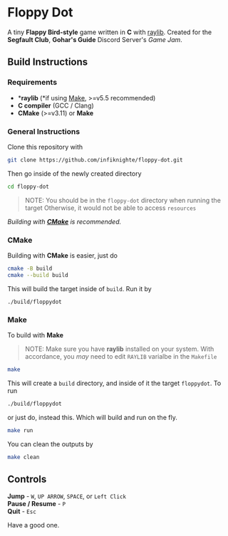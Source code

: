 # Floppy Dot
A tiny **Flappy Bird-style** game written in **C** with [raylib](https://www.raylib.com/).
Created for the **Segfault Club**, **Gohar's Guide** Discord Server's _Game Jam_.

## Build Instructions

### Requirements

- \***raylib** (\*if using [Make](#make), >=v5.5 recommended)
- **C compiler** (GCC / Clang)
- **CMake** (>=v3.11) or **Make**

### General Instructions

Clone this repository with
```bash
git clone https://github.com/infiknighte/floppy-dot.git
```
Then go inside of the newly created directory
```bash
cd floppy-dot
```

> NOTE: You should be in the `floppy-dot` directory when running the target
>       Otherwise, it would not be able to access `resources`

_Building with [**CMake**](#cmake) is recommended._

### CMake
Building with **CMake** is easier, just do
```bash
cmake -B build
cmake --build build
```
This will build the target inside of `build`.
Run it by
```
./build/floppydot
```

### Make
To build with **Make**
> NOTE: Make sure you have **raylib** installed on your system.
> With accordance, you _may_ need to edit `RAYLIB` varialbe in the `Makefile`
```bash
make
```
This will create a `build` directory, and inside of it the target `floppydot`.
To run
```bash
./build/floppydot
```
or just do, instead this. Which will build and run on the fly.
```bash
make run
```
You can clean the outputs by
```bash
make clean
```

## Controls

**Jump**           - `W`, `UP ARROW`, `SPACE`, or `Left Click` \
**Pause / Resume** - `P` \
**Quit**           - `Esc` 

Have a good one.
